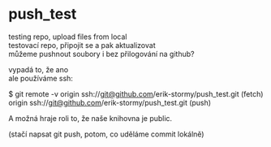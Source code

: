 # push_test
testing repo, upload files from local <br>
testovací repo, připojit se a pak aktualizovat <br>
můžeme pushnout soubory i bez přilogování na github? <br>

vypadá to, že ano <br>
ale používáme ssh: <br>

$ git remote -v
origin  ssh://git@github.com/erik-stormy/push_test.git (fetch)
origin  ssh://git@github.com/erik-stormy/push_test.git (push)

A možná hraje roli to, že naše knihovna je public.

(stačí napsat git push, potom, co uděláme commit lokálně)
